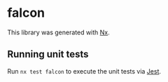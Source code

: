 # falcon

This library was generated with [Nx](https://nx.dev).

## Running unit tests

Run `nx test falcon` to execute the unit tests via [Jest](https://jestjs.io).
